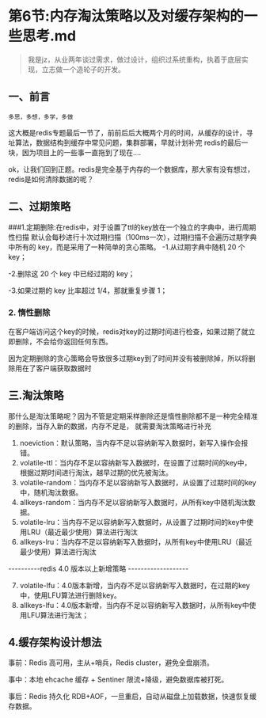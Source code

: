 # 第6节:内存淘汰策略以及对缓存架构的一些思考.md
>我是jz，从业两年谈过需求，做过设计，组织过系统重构，执着于底层实现，立志做一个造轮子的开发。

## 一、前言
`多思，多想，多学，多做`

这大概是redis专题最后一节了，前前后后大概两个月的时间，从缓存的设计，寻址算法，数据结构到缓存中常见问题，集群部署，早就计划补完
redis的最后一块，因为项目上的一些事一直拖到了现在....

ok，让我们回到正题。redis是完全基于内存的一个数据库，那大家有没有想过，redis是如何清除数据的呢？

## 二、过期策略

###1.定期删除:在redis中，对于设置了ttl的key放在一个独立的字典中，进行周期性扫描
默认会每秒进行十次过期扫描（100ms一次），过期扫描不会遍历过期字典中所有的 key，而是采用了一种简单的贪心策略。
-1.从过期字典中随机 20 个 key；

-2.删除这 20 个 key 中已经过期的 key；

-3.如果过期的 key 比率超过 1/4，那就重复步骤 1；

### 2. 惰性删除

在客户端访问这个key的时候，redis对key的过期时间进行检查，如果过期了就立即删除，不会给你返回任何东西。

因为定期删除的贪心策略会导致很多过期key到了时间并没有被删除掉，所以将删除用在了客户端获取数据时


## 三.淘汰策略

那什么是淘汰策略呢？因为不管是定期采样删除还是惰性删除都不是一种完全精准的删除，当存入新的数据，内存不足是，
就需要淘汰策略进行补充

1. noeviction：默认策略，当内存不足以容纳新写入数据时，新写入操作会报错。
2. volatile-ttl：当内存不足以容纳新写入数据时，在设置了过期时间的key中，根据过期时间进行淘汰，越早过期的优先被淘汰。
3. volatile-random：当内存不足以容纳新写入数据时，从设置了过期时间的key中，随机淘汰数据。
4. allkeys-random：当内存不足以容纳新写入数据时，从所有key中随机淘汰数据。
5. volatile-lru：当内存不足以容纳新写入数据时，从设置了过期时间的key中使用LRU（最近最少使用）算法进行淘汰
6. allkeys-lru：当内存不足以容纳新写入数据时，从所有key中使用LRU（最近最少使用）算法进行淘汰

----------redis 4.0 版本以上新增策略 -------------------

7. volatile-lfu：4.0版本新增，当内存不足以容纳新写入数据时，在过期的key中，使用LFU算法进行删除key。
8. allkeys-lfu：4.0版本新增，当内存不足以容纳新写入数据时，从所有key中使用LFU算法进行淘汰；

## 4.缓存架构设计想法

事前：Redis 高可用，主从+哨兵，Redis cluster，避免全盘崩溃。

事中：本地 ehcache 缓存 + Sentiner 限流+降级，避免数据库被打死。

事后：Redis 持久化 RDB+AOF，一旦重启，自动从磁盘上加载数据，快速恢复缓存数据。
